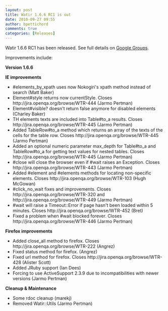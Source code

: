 ```yaml
---
layout: post
title: Watir 1.6.6 RC1 is out
date: 2010-09-27 09:55
author: bpettichord
comments: true
categories: [Releases]
---
```

Watir 1.6.6 RC1 has been released. See full details on <a href="http://groups.google.com/group/watir-general/browse_thread/thread/7124525f9775a0ba">Google Groups</a>.

Improvements include:

<strong>Version 1.6.6</strong>

<strong>IE improvements</strong>
<ul>
	<li>#elements_by_xpath uses now Nokogiri's xpath method instead of search (Matt Baker)</li>
	<li> Element#style returns now currentStyle. Closes http://jira.openqa.org/browse/WTR-444 (Jarmo Pertman)</li>
	<li> Element#visible? doesn't return false anymore for disabled elements (Charley Baker)</li>
	<li>TH elements texts are included into Table#to_a results. Closes http://jira.openqa.org/browse/WTR-445 (Jarmo Pertman)</li>
	<li>Added TableRow#to_a method which returns an array of the texts of the cells for the table row. Closes http://jira.openqa.org/browse/WTR-445 (Jarmo Pertman)</li>
	<li>Added an optional numeric parameter max_depth for Table#to_a and TableRow#to_a for getting text values for nested tables. Closes http://jira.openqa.org/browse/WTR-445 (Jarmo Pertman)</li>
	<li>#close will close the browser even if #wait raises an Exception. Closes http://jira.openqa.org/browse/WTR-443 (Jarmo Pertman)</li>
	<li> Added #element and #elements methods for locating non-specific elements. Closes http://jira.openqa.org/browse/WTR-103 (Hugh McGowan)</li>
	<li>#click_no_wait fixes and improvements. Closes http://jira.openqa.org/browse/WTR-320 and http://jira.openqa.org/browse/WTR-449 (Jarmo Pertman)</li>
	<li>#wait will raise a Timeout::Error if page hasn't been loaded within 5 minutes. Closes http://jira.openqa.org/browse/WTR-452 (Bret)</li>
	<li>Fixed a problem when #wait blocked forever. Closes http://jira.openqa.org/browse/WTR-446 (Jarmo Pertman)</li>
</ul>
<strong>Firefox improvements</strong>
<ul>
	<li>Added close_all method to firefox. Closes http://jira.openqa.org/browse/WTR-222 (Angrez)</li>
	<li>Fixed status method for firefox.  (Angrez)</li>
	<li>Fixed url method for firefox. Closes http://jira.openqa.org/browse/WTR-428 (Alister Scott)</li>
	<li>Added JRuby support (Ian Dees)</li>
	<li>Forcing to use ActiveSupport 2.3.9 due to incompatibilities with newer versions (Jarmo Pertman)</li>
</ul>
<strong>Cleanup &amp; Maintenance</strong>
<ul>
	<li>Some rdoc cleanup (marekj)</li>
	<li>Removed Watir::Utils (Jarmo Pertman)</li>
</ul>
